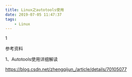 ```yaml
---
title: Linux之autotools使用
date: 2019-07-05 11:47:37
tags:
	- Linux
---
```


1



参考资料

1、Autotools使用详细解读

https://blog.csdn.net/zhengqijun_/article/details/70105077

